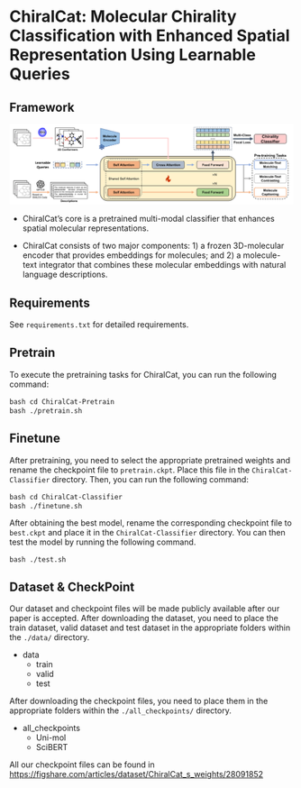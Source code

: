 # ChiralCat: Molecular Chirality Classification with Enhanced Spatial Representation Using Learnable Queries

##  Framework

![Description](figs/structure.jpg)

- ChiralCat’s core is a pretrained multi-modal classifier that enhances spatial molecular representations.

- ChiralCat consists of two major components: 1) a frozen 3D-molecular encoder that provides embeddings for molecules;
  and 2) a molecule-text integrator that combines these molecular embeddings with natural language descriptions. 


##  Requirements

See ``requirements.txt`` for detailed requirements.

## Pretrain

To execute the pretraining tasks for ChiralCat, you can run the following command:

```shell
bash cd ChiralCat-Pretrain
bash ./pretrain.sh
```

##  Finetune

After pretraining, you need to select the appropriate pretrained weights and rename the checkpoint file to ``pretrain.ckpt``. Place this file in the ``ChiralCat-Classifier`` directory. Then, you can run the following command:

```shell
bash cd ChiralCat-Classifier 
bash ./finetune.sh
```

After obtaining the best model, rename the corresponding checkpoint file to ``best.ckpt``  and place it in the ``ChiralCat-Classifier`` directory. You can then test the model by running the following command.

```shell
bash ./test.sh
```

##  Dataset & CheckPoint

Our dataset and checkpoint files will be made publicly available after our paper is accepted. After downloading the dataset, you need to place the train dataset, valid dataset and test dataset in the appropriate folders within the ``./data/`` directory.

- data
  - train
  - valid
  - test

After downloading the checkpoint files, you need to  place them in the appropriate folders within the ``./all_checkpoints/`` directory.

- all_checkpoints
  - Uni-mol
  - SciBERT

All our checkpoint files can be found in https://figshare.com/articles/dataset/ChiralCat_s_weights/28091852
